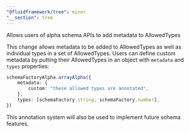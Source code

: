 ```yaml
---
"@fluidframework/tree": minor
"__section": tree
---
```

Allows users of alpha schema APIs to add metadata to AllowedTypes

This change allows metadata to be added to AllowedTypes as well as individual types in a set of AllowedTypes.
Users can define custom metadata by putting their AllowedTypes in an object with `metadata` and `types` properties:

```typescript
schemaFactoryAlpha.arrayAlpha({
	metadata: {
		custom: "these allowed types are annotated",
	},
	types: [schemaFactory.string, schemaFactory.number],
})
```

This annotation system will also be used to implement future schema features.
